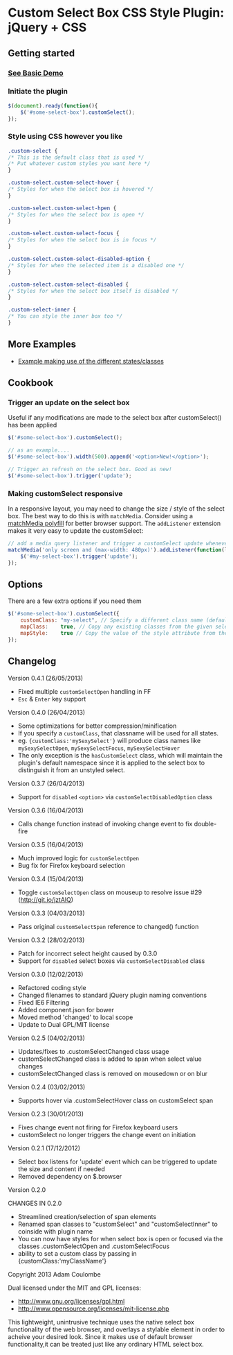 # Custom Select Box CSS Style Plugin: jQuery + CSS

## Getting started
### [See Basic Demo](http://jsfiddle.net/adamco/hysHB/)
### Initiate the plugin
```javascript
$(document).ready(function(){
	$('#some-select-box').customSelect();
});
```
### Style using CSS however you like
```CSS
.custom-select { 
/* This is the default class that is used */
/* Put whatever custom styles you want here */
}

.custom-select.custom-select-hover {
/* Styles for when the select box is hovered */
}

.custom-select.custom-select-hpen {
/* Styles for when the select box is open */
}

.custom-select.custom-select-focus {
/* Styles for when the select box is in focus */
}

.custom-select.custom-select-disabled-option {
/* Styles for when the selected item is a disabled one */
}

.custom-select.custom-select-disabled {
/* Styles for when the select box itself is disabled */
}

.custom-select-inner {
/* You can style the inner box too */
}
```

## More Examples
 * [Example making use of the different states/classes](http://jsfiddle.net/adamco/7ttWj/)

## Cookbook
### Trigger an update on the select box
Useful if any modifications are made to the select box after customSelect() has been applied
```javascript
$('#some-select-box').customSelect();

// as an example....
$('#some-select-box').width(500).append('<option>New!</option>');

// Trigger an refresh on the select box. Good as new!
$('#some-select-box').trigger('update');
```

### Making customSelect responsive
In a responsive layout, you may need to change the size / style of the select box.
The best way to do this is with `matchMedia`. Consider using a [matchMedia polyfill](https://github.com/paulirish/matchMedia.js) for better browser support. The `addListener` extension makes it very easy to update the customSelect:
```javascript
// add a media query listener and trigger a customSelect update whenever the query gets matched or unmatched
matchMedia('only screen and (max-width: 480px)').addListener(function(list){
    $('#my-select-box').trigger('update');
});
```

## Options
There are a few extra options if you need them
```javascript
$('#some-select-box').customSelect({
    customClass: "my-select", // Specify a different class name (default is 'custom-select')
    mapClass:    true, // Copy any existing classes from the given select element (defaults to true)
    mapStyle:    true // Copy the value of the style attribute from the given select element (defaults to true)
});
```


## Changelog
Version 0.4.1 (26/05/2013)
 * Fixed multiple `customSelectOpen` handling in FF
 * `Esc` & `Enter` key support

Version 0.4.0 (26/04/2013)
 * Some optimizations for better compression/minification
 * If you specify a `customClass`, that classname will be used for all states.
 * eg. `{customClass:'mySexySelect'}` will produce class names like `mySexySelectOpen`, `mySexySelectFocus`, `mySexySelectHover`
 * The only exception is the `hasCustomSelect` class, which will maintain the plugin's default namespace since it is applied to the select box to distinguish it from an unstyled select.

Version 0.3.7 (26/04/2013)
 * Support for `disabled` `<option>` via `customSelectDisabledOption` class

Version 0.3.6 (16/04/2013)
 * Calls change function instead of invoking change event to fix double-fire

Version 0.3.5 (16/04/2013)
 * Much improved logic for `customSelectOpen`
 * Bug fix for Firefox keyboard selection

Version 0.3.4 (15/04/2013)
 * Toggle `customSelectOpen` class on mouseup to resolve issue #29 (http://git.io/jztAlQ)

Version 0.3.3 (04/03/2013)
 * Pass original `customSelectSpan` reference to changed() function

Version 0.3.2 (28/02/2013)
 * Patch for incorrect select height caused by 0.3.0
 * Support for `disabled` select boxes via `customSelectDisabled` class
 
Version 0.3.0 (12/02/2013)
 * Refactored coding style
 * Changed filenames to standard jQuery plugin naming conventions
 * Fixed IE6 Filtering
 * Added component.json for bower
 * Moved method 'changed' to local scope
 * Update to Dual GPL/MIT license

Version 0.2.5 (04/02/2013)
 * Updates/fixes to .customSelectChanged class usage
 * customSelectChanged class is added to span when select value changes
 * customSelectChanged class is removed on mousedown or on blur

Version 0.2.4 (03/02/2013)
 * Supports hover via .customSelectHover class on customSelect span

Version 0.2.3 (30/01/2013)
 * Fixes change event not firing for Firefox keyboard users
 * customSelect no longer triggers the change event on initiation

Version 0.2.1 (17/12/2012)
 * Select box listens for 'update' event which can be triggered to update the size and content if needed
 * Removed dependency on $.browser

Version 0.2.0

CHANGES IN 0.2.0
 * Streamlined creation/selection of span elements
 * Renamed span classes to "customSelect" and "customSelectInner" to coinside with plugin name
 * You can now have styles for when select box is open or focused via the classes .customSelectOpen and .customSelectFocus
 * ability to set a custom class by passing in {customClass:'myClassName'}

Copyright 2013 Adam Coulombe

Dual licensed under the MIT and GPL licenses:
 *    http://www.gnu.org/licenses/gpl.html
 *    http://www.opensource.org/licenses/mit-license.php
   

This lightweight, unintrusive technique uses the native select box functionality of the web browser, and overlays a stylable <span> element in order to acheive your desired look. Since it makes use of default browser functionality,it can be treated just like any ordinary HTML select box.